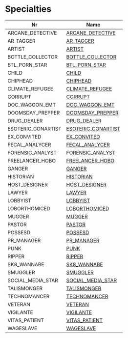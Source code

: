 

# Specialties



| Nr | Name | 
|  --  |  --  | 
| ARCANE_DETECTIVE | [ARCANE_DETECTIVE](List/ARCANE_DETECTIVE.md) | 
| AR_TAGGER | [AR_TAGGER](List/AR_TAGGER.md) | 
| ARTIST | [ARTIST](List/ARTIST.md) | 
| BOTTLE_COLLECTOR | [BOTTLE_COLLECTOR](List/BOTTLE_COLLECTOR.md) | 
| BTL_PORN_STAR | [BTL_PORN_STAR](List/BTL_PORN_STAR.md) | 
| CHILD | [CHILD](List/CHILD.md) | 
| CHIPHEAD | [CHIPHEAD](List/CHIPHEAD.md) | 
| CLIMATE_REFUGEE | [CLIMATE_REFUGEE](List/CLIMATE_REFUGEE.md) | 
| CORRUPT | [CORRUPT](List/CORRUPT.md) | 
| DOC_WAGGON_EMT | [DOC_WAGGON_EMT](List/DOC_WAGGON_EMT.md) | 
| DOOMSDAY_PREPPER | [DOOMSDAY_PREPPER](List/DOOMSDAY_PREPPER.md) | 
| DRUG_DEALER | [DRUG_DEALER](List/DRUG_DEALER.md) | 
| ESOTERIC_CONARTIST | [ESOTERIC_CONARTIST](List/ESOTERIC_CONARTIST.md) | 
| EX_CONVITED | [EX_CONVITED](List/EX_CONVITED.md) | 
| FECAL_ANALYCER | [FECAL_ANALYCER](List/FECAL_ANALYCER.md) | 
| FORENSIC_ANALYST | [FORENSIC_ANALYST](List/FORENSIC_ANALYST.md) | 
| FREELANCER_HOBO | [FREELANCER_HOBO](List/FREELANCER_HOBO.md) | 
| GANGER | [GANGER](List/GANGER.md) | 
| HISTORIAN | [HISTORIAN](List/HISTORIAN.md) | 
| HOST_DESIGNER | [HOST_DESIGNER](List/HOST_DESIGNER.md) | 
| LAWYER | [LAWYER](List/LAWYER.md) | 
| LOBBYIST | [LOBBYIST](List/LOBBYIST.md) | 
| LOBORTHOMICED | [LOBORTHOMICED](List/LOBORTHOMICED.md) | 
| MUGGER | [MUGGER](List/MUGGER.md) | 
| PASTOR | [PASTOR](List/PASTOR.md) | 
| POSSESD | [POSSESD](List/POSSESD.md) | 
| PR_MANAGER | [PR_MANAGER](List/PR_MANAGER.md) | 
| PUNK | [PUNK](List/PUNK.md) | 
| RIPPER | [RIPPER](List/RIPPER.md) | 
| SK8_WANNABE | [SK8_WANNABE](List/SK8_WANNABE.md) | 
| SMUGGLER | [SMUGGLER](List/SMUGGLER.md) | 
| SOCIAL_MEDIA_STAR | [SOCIAL_MEDIA_STAR](List/SOCIAL_MEDIA_STAR.md) | 
| TALISMONGER | [TALISMONGER](List/TALISMONGER.md) | 
| TECHNOMANCER | [TECHNOMANCER](List/TECHNOMANCER.md) | 
| VETERAN | [VETERAN](List/VETERAN.md) | 
| VIGILANTE | [VIGILANTE](List/VIGILANTE.md) | 
| VITAS_PATIENT | [VITAS_PATIENT](List/VITAS_PATIENT.md) | 
| WAGESLAVE | [WAGESLAVE](List/WAGESLAVE.md) | 

